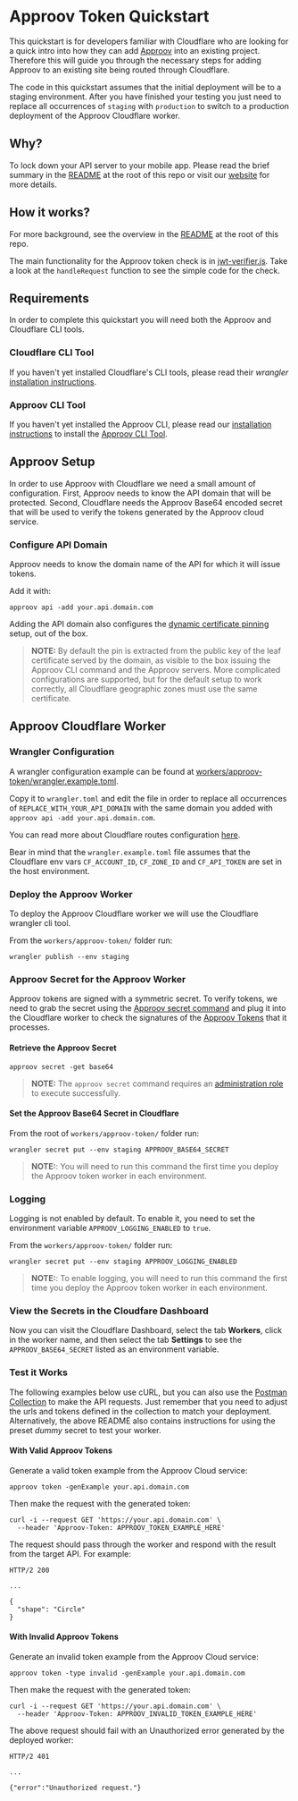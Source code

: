 # Approov Token Quickstart

This quickstart is for developers familiar with Cloudflare who are looking for a quick intro into how they can add [Approov](https://approov.io) into an existing project. Therefore this will guide you through the necessary steps for adding Approov to an existing site being routed through Cloudflare.

The code in this quickstart assumes that the initial deployment will be to a staging environment. After you have finished your testing you just need to replace all occurrences of `staging` with `production` to switch to a production deployment of the Approov Cloudflare worker.


## Why?

To lock down your API server to your mobile app. Please read the brief summary in the [README](/README.md#why) at the root of this repo or visit our [website](https://approov.io/approov-in-detail.html) for more details.


## How it works?

For more background, see the overview in the [README](/README.md#how-it-works) at the root of this repo.

The main functionality for the Approov token check is in [jwt-verifier.js](/workers/approov-token/jwt-verifier.js). Take a look at the `handleRequest` function to see the simple code for the check.


## Requirements

In order to complete this quickstart you will need both the Approov and Cloudflare CLI tools.

### Cloudflare CLI Tool

If you haven't yet installed Cloudflare's CLI tools, please read their _wrangler_ [installation instructions](https://developers.cloudflare.com/workers/tooling/wrangler/install/).

### Approov CLI Tool

If you haven't yet installed the Approov CLI, please read our [installation instructions](https://approov.io/docs/latest/approov-installation/#approov-tool) to install the [Approov CLI Tool](https://approov.io/docs/latest/approov-cli-tool-reference/).


## Approov Setup

In order to use Approov with Cloudflare we need a small amount of configuration. First, Approov needs to know the API domain that will be protected. Second, Cloudflare needs the Approov Base64 encoded secret that will be used to verify the tokens generated by the Approov cloud service.

### Configure API Domain

Approov needs to know the domain name of the API for which it will issue tokens.

Add it with:

```text
approov api -add your.api.domain.com
```

Adding the API domain also configures the [dynamic certificate pinning](https://approov.io/docs/latest/approov-usage-documentation/#approov-dynamic-pinning) setup, out of the box.

> **NOTE:** By default the pin is extracted from the public key of the leaf certificate served by the domain, as visible to the box issuing the Approov CLI command and the Approov servers. More complicated configurations are supported, but for the default setup to work correctly, all Cloudflare geographic zones must use the same certificate.


## Approov Cloudflare Worker

### Wrangler Configuration

A wrangler configuration example can be found at [workers/approov-token/wrangler.example.toml](/workers/approov-token/wrangler.example.toml).

Copy it to `wrangler.toml` and edit the file in order to replace all occurrences of `REPLACE_WITH_YOUR_API_DOMAIN` with the same domain you added with `approov api -add your.api.domain.com`.

You can read more about Cloudflare routes configuration [here](https://developers.cloudflare.com/workers/about/routes/).

Bear in mind that the `wrangler.example.toml` file assumes that the Cloudflare env vars `CF_ACCOUNT_ID`, `CF_ZONE_ID` and `CF_API_TOKEN` are set in the host environment.


### Deploy the Approov Worker

To deploy the Approov Cloudflare worker we will use the Cloudflare wrangler cli tool.

From the `workers/approov-token/` folder run:

```text
wrangler publish --env staging
```

### Approov Secret for the Approov Worker

Approov tokens are signed with a symmetric secret. To verify tokens, we need to grab the secret using the [Approov secret command](https://approov.io/docs/latest/approov-cli-tool-reference/#secret-command) and plug it into the Cloudflare worker to check the signatures of the [Approov Tokens](https://www.approov.io/docs/latest/approov-usage-documentation/#approov-tokens) that it processes.

#### Retrieve the Approov Secret

```text
approov secret -get base64
```

> **NOTE:** The `approov secret` command requires an [administration role](https://approov.io/docs/latest/approov-usage-documentation/#account-access-roles) to execute successfully.

#### Set the Approov Base64 Secret in Cloudflare

From the root of `workers/approov-token/` folder run:

```text
wrangler secret put --env staging APPROOV_BASE64_SECRET
```

> **NOTE:**: You will need to run this command the first time you deploy the Approov token worker in each environment.

### Logging

Logging is not enabled by default. To enable it, you need to set the environment variable `APPROOV_LOGGING_ENABLED` to `true`.

From the `workers/approov-token/` folder run:

```text
wrangler secret put --env staging APPROOV_LOGGING_ENABLED
```

> **NOTE:**: To enable logging, you will need to run this command the first time you deploy the Approov token worker in each environment.

### View the Secrets in the Cloudfare Dashboard

Now you can visit the Cloudflare Dashboard, select the tab **Workers**, click in the worker name, and then select the tab **Settings** to see the `APPROOV_BASE64_SECRET` listed as an environment variable.

### Test it Works

The following examples below use cURL, but you can also use the [Postman Collection](/README.md#api-requests-with-postman) to make the API requests. Just remember that you need to adjust the urls and tokens defined in the collection to match your deployment. Alternatively, the above README also contains instructions for using the preset _dummy_ secret to test your worker.


#### With Valid Approov Tokens

Generate a valid token example from the Approov Cloud service:

```
approov token -genExample your.api.domain.com
```

Then make the request with the generated token:

```
curl -i --request GET 'https://your.api.domain.com' \
  --header 'Approov-Token: APPROOV_TOKEN_EXAMPLE_HERE'
```

The request should pass through the worker and respond with the result from the target API. For example:

```text
HTTP/2 200

...

{
  "shape": "Circle"
}
```

#### With Invalid Approov Tokens

Generate an invalid token example from the Approov Cloud service:

```
approov token -type invalid -genExample your.api.domain.com
```

Then make the request with the generated token:

```
curl -i --request GET 'https://your.api.domain.com' \
  --header 'Approov-Token: APPROOV_INVALID_TOKEN_EXAMPLE_HERE'
```

The above request should fail with an Unauthorized error generated by the deployed worker:

```text
HTTP/2 401

...

{"error":"Unauthorized request."}
```
